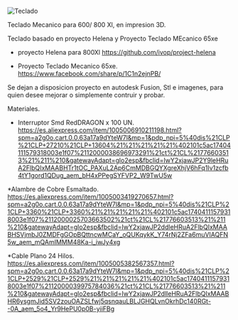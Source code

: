 ![Teclado](https://github.com/user-attachments/assets/0c05696e-a2ad-4915-aeda-3e0ede9c0968)

Teclado Mecanico para 600/ 800 Xl, en impresion 3D.

Teclado basado en proyecto Helena y Proyecto Teclado MEcanico 65xe

* proyecto Helena para 800Xl
  https://github.com/ivop/project-helena

* Proyecto Teclado Mecanico 65xe.
  https://www.facebook.com/share/p/1C1n2ejnPB/


Se dejan a disposicion proyecto en autodesk Fusion, Stl e imagenes, para quien desee mejorar o simplemente contruir y probar.


Materiales.
* Interruptor Smd RedDRAGON x 100 UN.
https://es.aliexpress.com/item/1005006910211198.html?spm=a2g0o.cart.0.0.63a17a9dYteW7l&mp=1&pdp_npi=5%40dis%21CLP%21CLP+27210%21CLP+13604%21%21%21%21%21%402101c5ac17404111579318003e1f07%2112000038696973291%21ct%21CL%21776603513%21%211%210&gatewayAdapt=glo2esp&fbclid=IwY2xjawJP2Y9leHRuA2FlbQIxMAABHTr1tOC_PAXuL2Ap6CmMDBGQYXgreXhjV6hFq1Iv1zcfb4tY1gord1QDug_aem_bH4xPPegSYFVP2_W9TwU5w

*Alambre de Cobre Esmaltado.
https://es.aliexpress.com/item/1005003419270657.html?spm=a2g0o.cart.0.0.63a17a9dYteW7l&mp=1&pdp_npi=5%40dis%21CLP%21CLP+3360%21CLP+3360%21%21%21%21%21%402101c5ac17404111579318003e1f07%2112000025703663502%21ct%21CL%21776603513%21%211%210&gatewayAdapt=glo2esp&fbclid=IwY2xjawJP2ddleHRuA2FlbQIxMAABHSVjmbJ0ZMDFgGOpBQttncwMCaY_oQUKqykK_Y74rNj2ZFa6muVIAQFN5w_aem_mQAmIMMM48Ka-i_iwJy4xg

*Cable Plano 24 Hilos.
https://es.aliexpress.com/item/1005005382567357.html?spm=a2g0o.cart.0.0.63a17a9dYteW7l&mp=1&pdp_npi=5%40dis%21CLP%21CLP+2529%21CLP+2529%21%21%21%21%21%402101c5ac17404111579318003e1f07%2112000039975784036%21ct%21CL%21776603513%21%211%210&gatewayAdapt=glo2esp&fbclid=IwY2xjawJP2dlleHRuA2FlbQIxMAABHR6ysgmJid5SV2zouOAZSLfwj5qsnqauLBLJGHQLvnOkrhDc140RGt--0A_aem_5o4_Yr9HePU0p0B-yiiFBg
